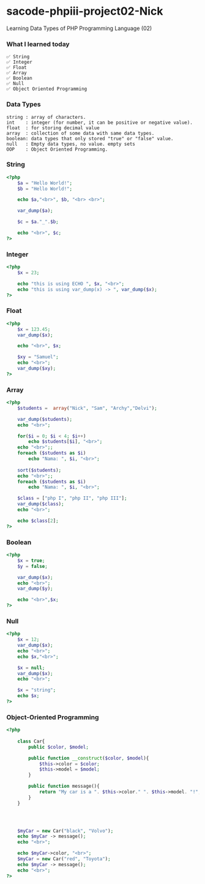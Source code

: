 # sacode-phpiii-project02-Nick
Learning Data Types of PHP Programming Language (02)

### What I learned today
	✅ String
	✅ Integer
	✅ Float
	✅ Array
	✅ Boolean
	✅ Null
	✅ Object Oriented Programming

### Data Types

```
string : array of characters.
int    : integer (for number, it can be positive or negative value).
float  : for storing decimal value
array  : collection of some data with same data types.
boolean: data types that only stored "true" or "false" value.
null   : Empty data types, no value. empty sets
OOP    : Object Oriented Programming.
```

### String

```php
<?php
	$a = "Hello World!";
	$b = "Hello World!";

	echo $a,"<br>", $b, "<br> <br>";

	var_dump($a);

	$c = $a."_".$b;

	echo "<br>", $c;
?>
```

### Integer

```php
<?php
	$x = 23;

	echo "this is using ECHO ", $x, "<br>";
	echo "this is using var_dump(x) -> ", var_dump($x);
?>
```

### Float

```php
<?php
	$x = 123.45;
	var_dump($x);

	echo "<br>", $x;

	$xy = "Samuel";
	echo "<br>";
	var_dump($xy);
?>
```

### Array

```php
<?php
	$students =  array("Nick", "Sam", "Archy","Delvi");

	var_dump($students);
	echo "<br>";

	for($i = 0; $i < 4; $i++)
		echo $students[$i], "<br>";
	echo "<br>";;
	foreach ($students as $i)
		echo "Nama: ", $i, "<br>";
	
	sort($students);
	echo "<br>";;
	foreach ($students as $i)
		echo "Nama: ", $i, "<br>";

	$class = ["php I", "php II", "php III"];
	var_dump($class);
	echo "<br>";

	echo $class[2];
?>
```

### Boolean

```php
<?php
	$x = true;
	$y = false;

	var_dump($x);
	echo "<br>";
	var_dump($y);

	echo "<br>",$x;
?>
```


### Null

```php
<?php
	$x = 12;
	var_dump($x);
	echo "<br>";
	echo $x,"<br>";

	$x = null;
	var_dump($x);
	echo "<br>";

	$x = "string";
	echo $x;
?>
```

### Object-Oriented Programming

```php
<?php
	
	class Car{
		public $color, $model;

		public function __construct($color, $model){
			$this->color = $color;
			$this->model = $model;
		}

		public function message(){
			return "My car is a ". $this->color." ". $this->model. "!";
		}
	}


	

	$myCar = new Car("black", "Volvo");
	echo $myCar -> message();
	echo "<br>";

	echo $myCar->color, "<br>";
	$myCar = new Car("red", "Toyota");
	echo $myCar -> message();
	echo "<br>";
?>
```